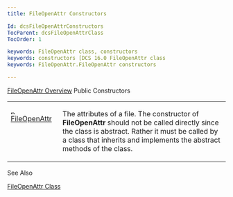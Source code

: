 ```yaml
---
title: FileOpenAttr Constructors

Id: dcsFileOpenAttrConstructors
TocParent: dcsFileOpenAttrClass
TocOrder: 1

keywords: FileOpenAttr class, constructors
keywords: constructors [DCS 16.0 FileOpenAttr class
keywords: FileOpenAttr.FileOpenAttr constructors

---
```


[FileOpenAttr Overview](dcsFileOpenAttrClass.html) 
Public Constructors

<table class="dtTABLE" id="table2" x-use-null-cells="x-use-null-cells" style="border-spacing: 0px" cellspacing="0">
          <colgroup span="1">
            <col span="1" style="WIDTH: 20%" />
            <col span="1" style="WIDTH: 70%" />
          </colgroup>
          <tr valign="top" style="x-cell-content-align: top">
            <td colspan="1" rowspan="1">

<img alt="public property" src="../Images/PUBLIC%20METHOD.GIF" x-maintain-ratio="TRUE" width="15" height="11" border="0" /> [ FileOpenAttr](dcsFileOpenAttrClassFileOpenAttrConstructor.html) 
</td>
            <td colspan="1" rowspan="1">

The attributes of a file. The constructor of **FileOpenAttr** should not be called directly since the class is abstract. Rather it must be called by a class that inherits and implements the abstract methods of the class.
</td>
          </tr>
</table>

See Also

[FileOpenAttr Class](dcsFileOpenAttrClass.html) 
<p />


